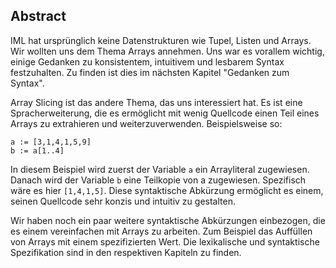 ## Abstract

IML hat ursprünglich keine Datenstrukturen wie Tupel, Listen und Arrays. Wir wollten uns dem Thema Arrays annehmen. Uns war es vorallem wichtig, einige Gedanken zu konsistentem, intuitivem und lesbarem Syntax festzuhalten. Zu finden ist dies im nächsten Kapitel "Gedanken zum Syntax". 

Array Slicing ist das andere Thema, das uns interessiert hat. Es ist eine Spracherweiterung, die es ermöglicht mit wenig Quellcode einen Teil eines Arrays zu extrahieren und weiterzuverwenden. Beispielsweise so:

```
a := [3,1,4,1,5,9]
b := a[1..4]
```

In diesem Beispiel wird zuerst der Variable `a` ein Arrayliteral zugewiesen. Danach wird der Variable `b` eine Teilkopie von a zugewiesen. Spezifisch wäre es hier `[1,4,1,5]`. Diese syntaktische Abkürzung ermöglicht es einem, seinen Quellcode sehr konzis und intuitiv zu gestalten. 

Wir haben noch ein paar weitere syntaktische Abkürzungen einbezogen, die es einem vereinfachen mit Arrays zu arbeiten. Zum Beispiel das Auffüllen von Arrays mit einem spezifizierten Wert. Die lexikalische und syntaktische Spezifikation sind in den respektiven Kapiteln zu finden. 
